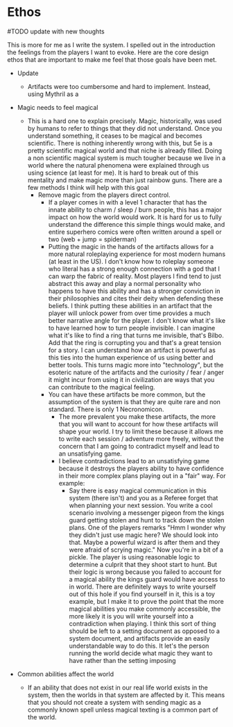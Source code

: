 # Ethos

#TODO update with new thoughts

This is more for me as I write the system. I spelled out in the introduction the feelings from the players I want to evoke. Here are the core design ethos that are important to make me feel that those goals have been met.

- Update
	- Artifacts were too cumbersome and hard to implement. Instead, using Mythril as a  

- Magic needs to feel magical
	- This is a hard one to explain precisely. Magic, historically, was used by humans to refer to things that they did not understand. Once you understand something, it ceases to be magical and becomes scientific. There is nothing inherently wrong with this, but 5e is a pretty scientific magical world and that niche is already filled. Doing a non scientific magical system is much tougher because we live in a world where the natural phenomena were explained through us using science (at least for me). It is hard to break out of this mentality and make magic more than just rainbow guns. There are a few methods I think will help with this goal
		- Remove magic from the players direct control.
			- If a player comes in with a level 1 character that has the innate ability to charm / sleep / burn people, this has a major impact on how the world would work. It is hard for us to fully understand the difference this simple things would make, and entire superhero comics were often written around a spell or two (web + jump = spiderman)
			- Putting the magic in the hands of the artifacts allows for a more natural roleplaying experience for most modern humans (at least in the US). I don't know how to roleplay someone who literal has a strong enough connection with a god that I can warp the fabric of reality. Most players I find tend to just abstract this away and play a normal personality who happens to have this ability and has a stronger conviction in their philosophies and cites their deity when defending these beliefs. I think putting these abilities in an artifact that the player will unlock power from over time provides a much better narrative angle for the player. I don't know what it's like to have learned how to turn people invisible. I can imagine what it's like to find a ring that turns me invisible, that's Bilbo. Add that the ring is corrupting you and that's a great tension for a story. I can understand how an artifact is powerful as this ties into the human experience of us using better and better tools. This turns magic more into "technology", but the esoteric nature of the artifacts and the curiosity / fear / anger it might incur from using it in civilization are ways that you can contribute to the magical feeling.
			- You can have these artifacts be more common, but the assumption of the system is that they are quite rare and non standard. There is only 1 Necronomicon.
				- The more prevalent you make these artifacts, the more that you will want to account for how these artifacts will shape your world. I try to limit these because it allows me to write each session / adventure more freely, without the concern that I am going to contradict myself and lead to an unsatisfying game.
				- I believe contradictions lead to an unsatisfying game because it destroys the players ability to have confidence in their more complex plans playing out in a "fair" way. For example: 
					- Say there is easy magical communication in this system (there isn't) and you as a Referee forget that when planning your next session. You write a cool scenario involving a messenger pigeon from the kings guard getting stolen and hunt to track down the stolen plans. One of the players remarks "Hmm I wonder why they didn't just use magic here? We should look into that. Maybe a powerful wizard is after them and they were afraid of scrying magic." Now you're in a bit of a pickle. The player is using reasonable logic to determine a culprit that they shoot start to hunt. But their logic is wrong because you failed to account for a magical ability the kings guard would have access to in world. There are definitely ways to write yourself out of this hole if you find yourself in it, this is a toy example, but I make it to prove the point that the more magical abilities you make commonly accessible, the more likely it is you will write yourself into a contradiction when playing. I think this sort of thing should be left to a setting document as opposed to a system document, and artifacts provide an easily understandable way to do this. It let's the person running the world decide what magic they want to have rather than the setting imposing 
- Common abilities affect the world
	- If an ability that does not exist in our real life world exists in the system, then the worlds in that system are affected by it. This means that you should not create a system with sending magic as a commonly known spell unless magical texting is a common part of the world.